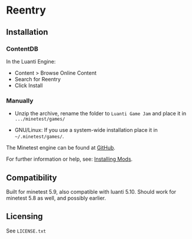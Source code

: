 # Reentry



## Installation

### ContentDB

In the Luanti Engine:

* Content > Browse Online Content
* Search for Reentry
* Click Install

### Manually

- Unzip the archive, rename the folder to `Luanti Game Jam` and
place it in `.../minetest/games/`

- GNU/Linux: If you use a system-wide installation place it in `~/.minetest/games/`.

The Minetest engine can be found at [GitHub](https://github.com/minetest/minetest).

For further information or help, see: [Installing Mods](https://wiki.minetest.net/Installing_Mods).

## Compatibility

Built for minetest 5.9, also compatible with luanti 5.10.
Should work for minetest 5.8 as well, and possibly earlier.

## Licensing

See `LICENSE.txt`

